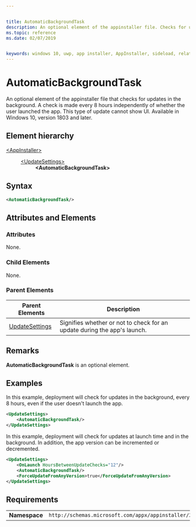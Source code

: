 ```yaml
---


title: AutomaticBackgroundTask
description: An optional element of the appinstaller file. Checks for updates in the background. 
ms.topic: reference
ms.date: 02/07/2019


keywords: windows 10, uwp, app installer, AppInstaller, sideload, related set, optional packages
---
```


# AutomaticBackgroundTask

An optional element of the appinstaller file that checks for updates in the background. A check is made every 8 hours independently of whether the user launched the app. This type of update cannot show UI. Available in Windows 10, version 1803 and later.

## Element hierarchy

<dl>
<dt><a href="element-appinstaller.md">&lt;AppInstaller&gt;</a></dt>
<dd>
    <dl>
        <dt><a href="element-update-settings.md">&lt;UpdateSettings&gt;</a></dt>
            <dd><b>&lt;AutomaticBackgroundTask&gt;</b></dd>
    </dl>
</dd>
</dl>

## Syntax
``` xml 
<AutomaticBackgroundTask/>
```

## Attributes and Elements

### Attributes

None.


### Child Elements

None.

### Parent Elements

| Parent Elements | Description |
|-----------------|-------------|
| [UpdateSettings](element-update-settings.md) | Signifies whether or not to check for an update during the app's launch. |

## Remarks
**AutomaticBackgroundTask** is an optional element. 

## Examples

In this example, deployment will check for updates in the background, every 8 hours, even if the user doesn't launch the app.

``` xml  
<UpdateSettings>
    <AutomaticBackgroundTask/>
</UpdateSettings>
```

In this example, deployment will check for updates at launch time and in the background. In addition, the app version can be incremented or decremented.

``` xml  
<UpdateSettings>
    <OnLaunch HoursBetweenUpdateChecks="12"/>
    <AutomaticBackgroundTask/>
    <ForceUpdateFromAnyVersion>true</ForceUpdateFromAnyVersion>
</UpdateSettings>
```


## Requirements

|               |                                                             |
|---------------|-------------------------------------------------------------|
| **Namespace** | `http://schemas.microsoft.com/appx/appinstaller/2017/2` |

